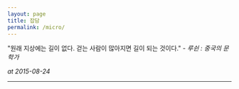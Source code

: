 ```yaml
---
layout: page
title: 잡담
permalink: /micro/
---
```

"원래 지상에는 길이 없다. 걷는 사람이 많아지면 길이 되는 것이다." - *루쉰 : 중국의 문학가*

*at 2015-08-24*


***
